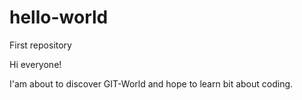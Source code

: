 # hello-world
First repository

Hi everyone!

I'am about to discover GIT-World and hope to learn bit about coding. 

